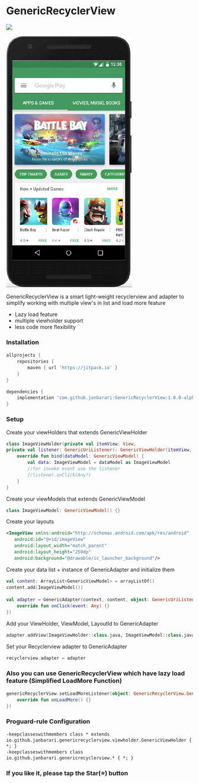 # GenericRecyclerView
[![](https://jitpack.io/v/janbarari/GenericRecyclerView.svg)](https://jitpack.io/#janbarari/GenericRecyclerView)

![](demo.gif)

GenericRecyclerView is a smart light-weight recyclerview and adapter to simplify working with multiple view's in list and load more feature

  - Lazy load feature
  - multiple viewholder support
  - less code more flexibility

### Installation
```gradle
allprojects {
	repositories {
		maven { url 'https://jitpack.io' }
	}
}
```

```gradle
dependencies {
    implementation 'com.github.janbarari:GenericRecyclerView:1.0.0-alpha'
}
```

### Setup
Create your viewHolders that extends GenericViewHolder
```kotlin
class ImageViewHolder(private val itemView: View,
private val listener: GenericUriListener): GenericViewHolder(itemView, listener) {
    override fun bind(dataModel: GenericViewModel) {
        val data: ImageViewModel = dataModel as ImageViewModel
        //for invoke event use the listener
        //listener.onClick(Any?)
    }
}
```

Create your viewModels that extends GenericViewModel
```kotlin
class ImageViewModel: GenericViewModel() {}
```

Create your layouts
```xml
<ImageView xmlns:android="http://schemas.android.com/apk/res/android"
   android:id="@+id/imageView"
   android:layout_width="match_parent"
   android:layout_height="250dp"
   android:background="@drawable/ic_launcher_background"/>
```

Create your data list + instance of GenericAdapter and initialize them
```kotlin
val content: ArrayList<GenericViewModel> = arrayListOf()
content.add(ImageViewModel())

val adapter = GenericAdapter(context, content, object: GenericUriListener{
    override fun onClick(event: Any) {}
})
```

Add your ViewHolder, ViewModel, LayoutId to GenericAdapter
```kotlin
adapter.addView(ImageViewHolder::class.java, ImageViewModel::class.java, R.layout.grv_image_item)
```

Set your Recyclerview adapter to GenericAdapter
```kotlin
recyclerview.adapter = adapter
```


### Also you can use GenericRecyclerView which have lazy load feature (Simplified LoadMore Function)
```kotlin
genericRecyclerView.setLoadMoreListener(object: GenericRecyclerView.GenericRecyclerViewListener {
    override fun onLoadMore() {}
})
```

### Proguard-rule Configuration
```Gradle
-keepclasseswithmembers class * extends io.github.janbarari.genericrecyclerview.viewholder.GenericViewHolder { *; }
-keepclasseswithmembers class io.github.janbarari.genericrecyclerview.* { *; }
```

### If you like it, please tap the Star(⭐️) button 


